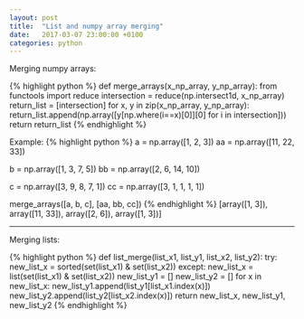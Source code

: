 ```yaml
---
layout: post
title:  "List and numpy array merging"
date:   2017-03-07 23:00:00 +0100
categories: python
---
```


Merging numpy arrays:

{% highlight python %}
def merge_arrays(x_np_array, y_np_array):
    from functools import reduce
    intersection = reduce(np.intersect1d, x_np_array)
    return_list = [intersection]
    for x, y in zip(x_np_array, y_np_array):
        return_list.append(np.array([y[np.where(i==x)[0]][0] for i in intersection]))
    return return_list
{% endhighlight %}

Example:
{% highlight python %}
a = np.array([1, 2, 3])
aa = np.array([11, 22, 33])

b = np.array([1, 3, 7, 5])
bb = np.array([2, 6, 14, 10])

c = np.array([3, 9, 8, 7, 1])
cc = np.array([3, 1, 1, 1, 1])

merge_arrays([a, b, c], [aa, bb, cc])
{% endhighlight %}
[array([1, 3]), array([11, 33]), array([2, 6]), array([1, 3])]


-----------------

Merging lists:

{% highlight python %}
def list_merge(list_x1, list_y1, list_x2, list_y2):
    try: new_list_x = sorted(set(list_x1) & set(list_x2))
    except: new_list_x = list(set(list_x1) & set(list_x2))
    new_list_y1 = []
    new_list_y2 = []
    for x in new_list_x:
        new_list_y1.append(list_y1[list_x1.index(x)])
        new_list_y2.append(list_y2[list_x2.index(x)])
    return new_list_x, new_list_y1, new_list_y2
{% endhighlight %}
